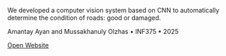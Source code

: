 We developed a computer vision system based on CNN to automatically determine the condition of roads: good or damaged.

Amantay Ayan and Mussakhanuly Olzhas • INF375 • 2025

[Open Website](https://mountygoi.github.io/road-damage-ai/)
